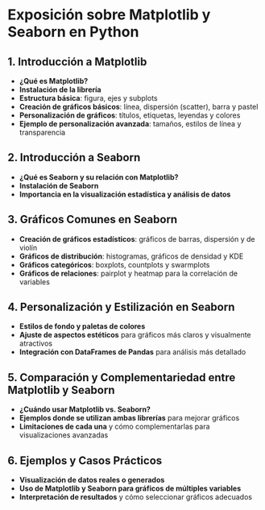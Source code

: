 # Exposición sobre Matplotlib y Seaborn en Python

## 1. Introducción a Matplotlib
   - **¿Qué es Matplotlib?**
   - **Instalación de la librería**
   - **Estructura básica**: figura, ejes y subplots
   - **Creación de gráficos básicos**: línea, dispersión (scatter), barra y pastel
   - **Personalización de gráficos**: títulos, etiquetas, leyendas y colores
   - **Ejemplo de personalización avanzada**: tamaños, estilos de línea y transparencia

## 2. Introducción a Seaborn
   - **¿Qué es Seaborn y su relación con Matplotlib?**
   - **Instalación de Seaborn**
   - **Importancia en la visualización estadística y análisis de datos**

## 3. Gráficos Comunes en Seaborn
   - **Creación de gráficos estadísticos**: gráficos de barras, dispersión y de violín
   - **Gráficos de distribución**: histogramas, gráficos de densidad y KDE
   - **Gráficos categóricos**: boxplots, countplots y swarmplots
   - **Gráficos de relaciones**: pairplot y heatmap para la correlación de variables

## 4. Personalización y Estilización en Seaborn
   - **Estilos de fondo y paletas de colores**
   - **Ajuste de aspectos estéticos** para gráficos más claros y visualmente atractivos
   - **Integración con DataFrames de Pandas** para análisis más detallado

## 5. Comparación y Complementariedad entre Matplotlib y Seaborn
   - **¿Cuándo usar Matplotlib vs. Seaborn?**
   - **Ejemplos donde se utilizan ambas librerías** para mejorar gráficos
   - **Limitaciones de cada una** y cómo complementarlas para visualizaciones avanzadas 

## 6. Ejemplos y Casos Prácticos
   - **Visualización de datos reales o generados**
   - **Uso de Matplotlib y Seaborn para gráficos de múltiples variables**
   - **Interpretación de resultados** y cómo seleccionar gráficos adecuados
